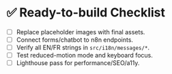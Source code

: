# ✅ Ready-to-build Checklist

- [ ] Replace placeholder images with final assets.
- [ ] Connect forms/chatbot to n8n endpoints.
- [ ] Verify all EN/FR strings in `src/i18n/messages/*`.
- [ ] Test reduced-motion mode and keyboard focus.
- [ ] Lighthouse pass for performance/SEO/a11y.
